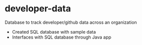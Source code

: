 # developer-data
Database to track developer/github data across an organization

- Created SQL database with sample data
- Interfaces with SQL database through Java app
